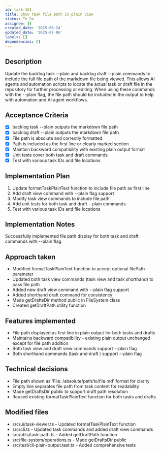 ```yaml
---
id: task-101
title: Show task file path in plain view
status: To Do
assignee: []
created_date: '2025-06-24'
updated_date: '2025-07-06'
labels: []
dependencies: []
---
```


## Description

Update the backlog task <id> --plain and backlog draft <id> --plain commands to include the full file path of the markdown file being viewed. This allows AI agents and automation scripts to locate the actual task or draft file in the repository for further processing or editing. When using these commands with the --plain flag, the file path should be included in the output to help with automation and AI agent workflows.
## Acceptance Criteria

- [x] backlog task <id> --plain outputs the markdown file path
- [x] backlog draft <id> --plain outputs the markdown file path
- [x] File path is absolute and correctly formatted
- [x] Path is included as the first line or clearly marked section
- [x] Maintain backward compatibility with existing plain output format
- [x] Unit tests cover both task and draft commands
- [x] Test with various task IDs and file locations

## Implementation Plan

1. Update formatTaskPlainText function to include file path as first line
2. Add draft view command with --plain flag support  
3. Modify task view commands to include file path
4. Add unit tests for both task and draft --plain commands
5. Test with various task IDs and file locations

## Implementation Notes

Successfully implemented file path display for both task and draft commands with --plain flag.

## Approach taken
- Modified formatTaskPlainText function to accept optional filePath parameter
- Updated both task view commands (task view and task shorthand) to pass file path
- Added new draft view command with --plain flag support  
- Added shorthand draft command for consistency
- Made getDraftsDir method public in FileSystem class
- Created getDraftPath utility function

## Features implemented
- File path displayed as first line in plain output for both tasks and drafts
- Maintains backward compatibility - existing plain output unchanged except for file path addition
- Both task view and draft view commands support --plain flag
- Both shorthand commands (task <id> and draft <id>) support --plain flag

## Technical decisions
- File path shown as 'File: /absolute/path/to/file.md' format for clarity
- Empty line separates file path from task content for readability
- Made getDraftsDir public to support draft path resolution
- Reused existing formatTaskPlainText function for both tasks and drafts

## Modified files
- src/ui/task-viewer.ts - Updated formatTaskPlainText function
- src/cli.ts - Updated task commands and added draft view commands  
- src/utils/task-path.ts - Added getDraftPath function
- src/file-system/operations.ts - Made getDraftsDir public
- src/test/cli-plain-output.test.ts - Added comprehensive tests
